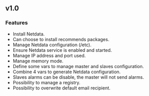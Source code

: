 
## v1.0

### Features
* Install Netdata.
* Can choose to install recommends packages.
* Manage Netdata configuration (/etc).
* Ensure Netdata service is enabled and started.
* Manage IP address and port used.
* Manage memory mode.
* Define some vars to manage master and slaves configuration.
* Combine 4 vars to generate Netdata configuration.
* Slaves alarms can be disable, the master will not send alarms.
* Possibility to manage a registry.
* Possibility to overwrite default email recipient.
